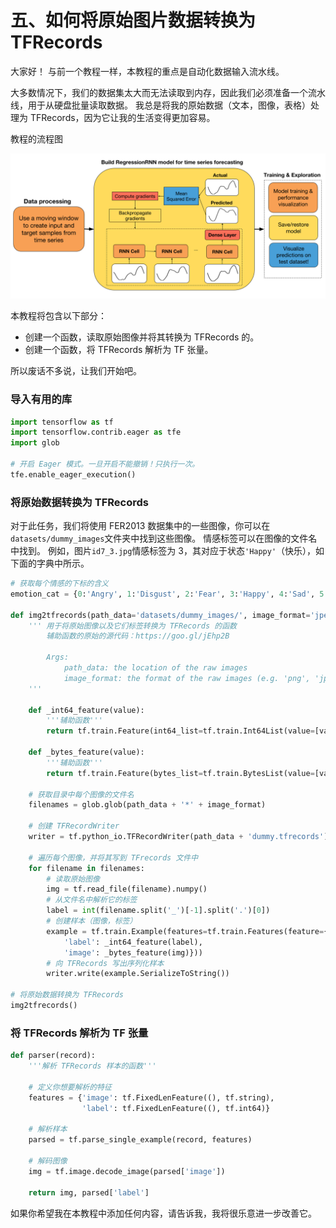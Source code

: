 # 五、如何将原始图片数据转换为 TFRecords

大家好！ 与前一个教程一样，本教程的重点是自动化数据输入流水线。

大多数情况下，我们的数据集太大而无法读取到内存，因此我们必须准备一个流水线，用于从硬盘批量读取数据。 我总是将我的原始数据（文本，图像，表格）处理为 TFRecords，因为它让我的生活变得更加容易。

教程的流程图

![](img/5-1.png)

本教程将包含以下部分：

+   创建一个函数，读取原始图像并将其转换为 TFRecords 的。
+   创建一个函数，将 TFRecords 解析为 TF 张量。

所以废话不多说，让我们开始吧。

### 导入有用的库

```py
import tensorflow as tf
import tensorflow.contrib.eager as tfe
import glob

# 开启 Eager 模式。一旦开启不能撤销！只执行一次。
tfe.enable_eager_execution()
```

### 将原始数据转换为 TFRecords

对于此任务，我们将使用 FER2013 数据集中的一些图像，你可以在`datasets/dummy_images`文件夹中找到这些图像。 情感标签可以在图像的文件名中找到。 例如，图片`id7_3.jpg`情感标签为 3，其对应于状态`'Happy'`（快乐），如下面的字典中所示。

```py
# 获取每个情感的下标的含义
emotion_cat = {0:'Angry', 1:'Disgust', 2:'Fear', 3:'Happy', 4:'Sad', 5:'Surprise', 6:'Neutral'}

def img2tfrecords(path_data='datasets/dummy_images/', image_format='jpeg'):
    ''' 用于将原始图像以及它们标签转换为 TFRecords 的函数
        辅助函数的原始的源代码：https://goo.gl/jEhp2B
        
        Args:
            path_data: the location of the raw images
            image_format: the format of the raw images (e.g. 'png', 'jpeg')
    '''
    
    def _int64_feature(value):
        '''辅助函数'''
        return tf.train.Feature(int64_list=tf.train.Int64List(value=[value]))
    
    def _bytes_feature(value):
        '''辅助函数'''
        return tf.train.Feature(bytes_list=tf.train.BytesList(value=[value]))
    
    # 获取目录中每个图像的文件名
    filenames = glob.glob(path_data + '*' + image_format)
    
    # 创建 TFRecordWriter
    writer = tf.python_io.TFRecordWriter(path_data + 'dummy.tfrecords')
    
    # 遍历每个图像，并将其写到 TFrecords 文件中
    for filename in filenames:
        # 读取原始图像
        img = tf.read_file(filename).numpy()
        # 从文件名中解析它的标签
        label = int(filename.split('_')[-1].split('.')[0])
        # 创建样本（图像，标签）
        example = tf.train.Example(features=tf.train.Features(feature={
            'label': _int64_feature(label),
            'image': _bytes_feature(img)}))
        # 向 TFRecords 写出序列化样本
        writer.write(example.SerializeToString())

# 将原始数据转换为 TFRecords
img2tfrecords()
```

### 将 TFRecords 解析为 TF 张量

```py
def parser(record):
    '''解析 TFRecords 样本的函数'''
    
    # 定义你想要解析的特征
    features = {'image': tf.FixedLenFeature((), tf.string),
                'label': tf.FixedLenFeature((), tf.int64)}
    
    # 解析样本
    parsed = tf.parse_single_example(record, features)

    # 解码图像
    img = tf.image.decode_image(parsed['image'])
   
    return img, parsed['label']

```

如果你希望我在本教程中添加任何内容，请告诉我，我将很乐意进一步改善它。
